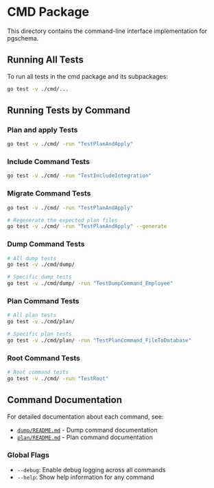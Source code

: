 # CMD Package

This directory contains the command-line interface implementation for pgschema.

## Running All Tests

To run all tests in the cmd package and its subpackages:

```bash
go test -v ./cmd/...
```

## Running Tests by Command

### Plan and apply Tests

```bash
go test -v ./cmd/ -run "TestPlanAndApply"
```

### Include Command Tests

```bash
go test -v ./cmd/ -run "TestIncludeIntegration"
```

### Migrate Command Tests

```bash
go test -v ./cmd/ -run "TestPlanAndApply"

# Regenerate the expected plan files
go test -v ./cmd/ -run "TestPlanAndApply" --generate
```

### Dump Command Tests

```bash
# All dump tests
go test -v ./cmd/dump/

# Specific dump tests
go test -v ./cmd/dump/ -run "TestDumpCommand_Employee"
```

### Plan Command Tests

```bash
# All plan tests
go test -v ./cmd/plan/

# Specific plan tests
go test -v ./cmd/plan/ -run "TestPlanCommand_FileToDatabase"
```

### Root Command Tests

```bash
# Root command tests
go test -v ./cmd/ -run "TestRoot"
```

## Command Documentation

For detailed documentation about each command, see:

- [`dump/README.md`](./dump/README.md) - Dump command documentation
- [`plan/README.md`](./plan/README.md) - Plan command documentation

### Global Flags

- `--debug`: Enable debug logging across all commands
- `--help`: Show help information for any command
